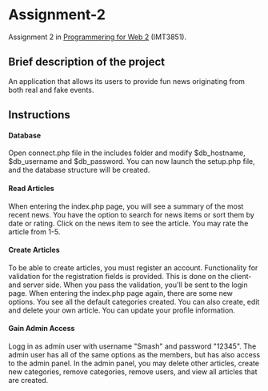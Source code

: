 # Assignment-2

Assignment 2 in [Programmering for Web 2](https://www.ntnu.no/studier/emner/IMT3851#tab=omEmnet) (IMT3851).

## Brief description of the project
An application that allows its users to provide fun news originating from both real and fake events.

## Instructions

#### Database

Open connect.php file in the includes folder and modify $db_hostname, $db_username and 
$db_password. You can now launch the setup.php file, and the database structure 
will be created.

#### Read Articles

When entering the index.php page, you will see a summary of the most recent news. 
You have the option to search for news items or sort them by date or rating. 
Click on the news item to see the article. You may rate the article from 1-5.

#### Create Articles

To be able to create articles, you must register an account. 
Functionality for validation for the registration fields is provided. 
This is done on the client- and server side. When you pass the validation, 
you'll be sent to the login page. When entering the index.php page again, 
there are some new options. You see all the default categories created. 
You can also create, edit and delete your own article. 
You can update your profile information.

#### Gain Admin Access

Logg in as admin user with username "Smash" and password "12345". 
The admin user has all of the same options as the members, 
but has also access to the admin panel. In the admin panel, 
you may delete other articles, create new categories, remove categories, remove users, 
and view all articles that are created.
